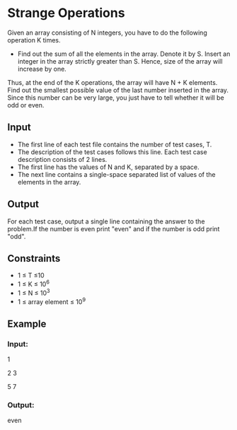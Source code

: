 # Strange Operations

Given an array consisting of N integers, you have to do the following operation K times.

- Find out the sum of all the elements in the array. Denote it by S. 
Insert an integer in the array strictly greater than S. Hence, size of the array will increase by one.

Thus, at the end of the K operations, the array will have N + K elements. 
Find out the smallest possible value of the last number inserted in the array. 
Since this number can be very large, you just have to tell whether it will be odd or even.

## Input

- The first line of each test file contains the number of test cases, T.
- The description of the test cases follows this line. Each test case description consists of 2 lines.
- The first line has the values of N and K, separated by a space.
- The next line contains a single-space separated list of values of the elements in the array.

## Output

For each test case, output a single line containing the answer to the problem.If the number is even print "even" and if the number is odd print "odd".

## Constraints

- 1 ≤ T ≤10
- 1 ≤ K ≤ 10<sup>6</sup>
- 1 ≤ N ≤ 10<sup>3</sup>
- 1 ≤ array element ≤ 10<sup>9</sup>

## Example

### Input:

1

2 3

5 7

### Output:

even
